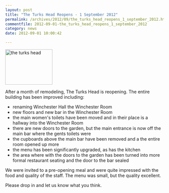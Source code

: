 ```yaml
---
layout: post
title: "The Turks Head Reopens - 1 September 2012"
permalink: /archives/2012/09/the_turks_head_reopens_1_september_2012.html
commentfile: 2012-09-01-the_turks_head_reopens_1_september_2012
category: news
date: 2012-09-01 10:00:42

---
```


<a href="/assets/images/2012/the_turks_head.jpg" title="See larger version of - the turks head"><img src="/assets/images/2012/the_turks_head_thumb.jpg" width="150" height="112" alt="the turks head" class="photo right" /></a>

After a month of remodeling, The Turks Head is reopening. The entire building has been improved including:

-   renaming Winchester Hall the Winchester Room
-   new floors and new bar in the Winchester Room
-   the main women's toilets have been moved and in their place is a hallway into the Winchester Room
-   there are new doors to the garden, but the main entrance is now off the main bar where the gents toilets were
-   the cupboards above the main bar have been removed and a the entire room opened up more
-   the menu has been significantly upgraded, as has the kitchen
-   the area where with the doors to the garden has been turned into more formal restaurant seating and the door to the bar sealed

We were invited to a pre-opening meal and were quite impressed with the food and quality of the staff. The menu was small, but the quality excellent.

Please drop in and let us know what you think.
